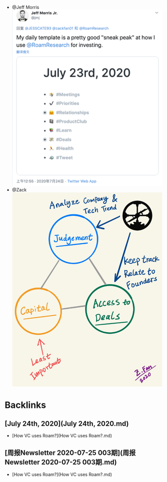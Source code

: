 - @Jeff Morris![](../images/AeyHRCowhb.png?)
- @Zack![](../images/8nKgzfpFPD.png?)

# Backlinks
## [July 24th, 2020](July 24th, 2020.md)
- [How VC uses Roam?](How VC uses Roam?.md)

## [周报Newsletter 2020-07-25 003期](周报Newsletter 2020-07-25 003期.md)
- [How VC uses Roam?](How VC uses Roam?.md)

